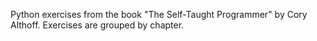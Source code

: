 Python exercises from the book "The Self-Taught Programmer" by Cory Althoff. 
Exercises are grouped by chapter.
